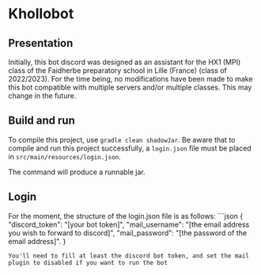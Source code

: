 # Khollobot
## Presentation

Initially, this bot discord was designed as an assistant for the HX1 (MPI) class of the Faidherbe preparatory school in Lille (France) (class of 2022/2023).
For the time being, no modifications have been made to make this bot compatible with multiple servers and/or multiple classes. This may change in the future.

## Build and run
To compile this project, use `gradle clean shadowJar`.
Be aware that to compile and run this project successfully, a `login.json` file must be placed in `src/main/resources/login.json`.

The command will produce a runnable jar.

## Login
For the moment, the structure of the login.json file is as follows: ```json
{
  "discord_token": "[your bot token]",
  "mail_username": "[the email address you wish to forward to discord]",
  "mail_password": "[the password of the email address]".
}
```
You'll need to fill at least the discord bot token, and set the mail plugin to disabled if you want to run the bot
